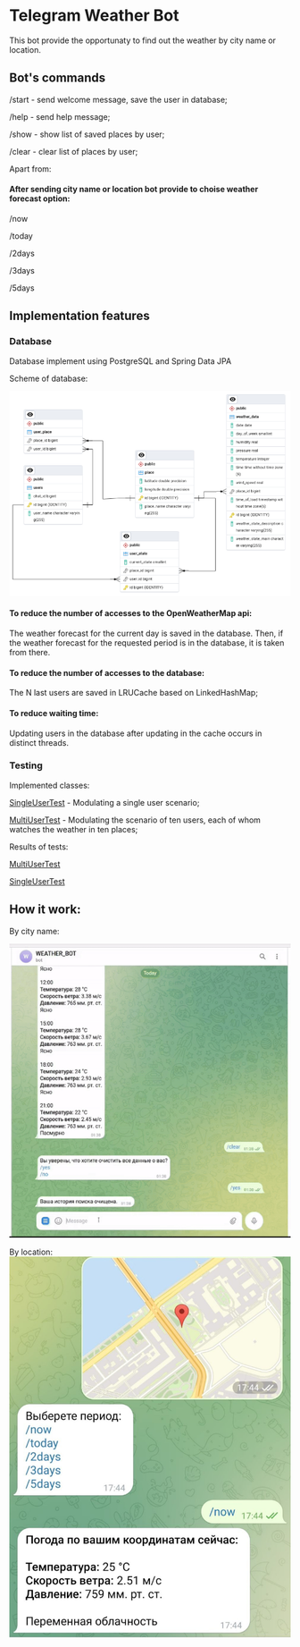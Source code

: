 # Telegram Weather Bot
This bot provide the opportunaty to find out the weather by city name or location.


## Bot's commands

/start  -  send welcome message, save the user in database;

/help  - send help message;

/show - show list of saved places by user;

/clear - clear list of places by user;

Apart from:

#### After sending city name or location bot provide to choise weather forecast option:

/now 

/today

/2days

/3days

/5days



## Implementation features

### Database

Database implement using PostgreSQL and Spring Data JPA

Scheme of database:

![](https://github.com/MikhailCherepanovD/WeatherBotRepository/blob/master/GitHubResources/schemaDB.png)




#### To reduce the number of accesses to the OpenWeatherMap api:
 
 The weather forecast for the current day is saved in the database. Then, if the weather forecast for the requested period is in the database, it is taken from there.

#### To reduce the number of accesses to the database:

The N last users are saved in LRUCache based on LinkedHashMap;

#### To reduce waiting time:

Updating users in the database after updating in the cache occurs in distinct threads.



### Testing 

Implemented classes:


[SingleUserTest](https://github.com/MikhailCherepanovD/WeatherBotRepository/blob/master/src/test/java/ru/spring/core/project/SingleUserTest.java)  - Modulating a single user scenario;


[MultiUserTest](https://github.com/MikhailCherepanovD/WeatherBotRepository/blob/master/src/test/java/ru/spring/core/project/MultiUserTest.java)  - Modulating the scenario of ten users, each of whom watches the weather in ten places;


Results of tests:

[MultiUserTest](https://github.com/MikhailCherepanovD/WeatherBotRepository/blob/master/src/test/java/ru/spring/core/project/TestLog/MultiUserTest.log) 

[SingleUserTest](https://github.com/MikhailCherepanovD/WeatherBotRepository/blob/master/src/test/java/ru/spring/core/project/TestLog/SingleUserTest.log) 






## How it work:

By city name:

![](https://github.com/MikhailCherepanovD/WeatherBotRepository/blob/master/GitHubResources/TelegramBot.gif)

By location:
![](https://github.com/MikhailCherepanovD/WeatherBotRepository/blob/master/GitHubResources/sentLocation.jpg)